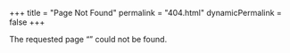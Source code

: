 +++
title = "Page Not Found"
permalink = "404.html"
dynamicPermalink = false
+++

The requested page “<span id="pathnameSpan"></span><script>pathnameSpan.textContent = location.pathname</script>” could not be found.
